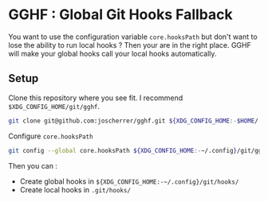 # GGHF : Global Git Hooks Fallback

You want to use the configuration variable `core.hooksPath` but don't want to lose the ability to run local hooks ?
Then your are in the right place. GGHF will make your global hooks call your local hooks automatically.

## Setup

Clone this repository where you see fit. I recommend `$XDG_CONFIG_HOME/git/gghf`.

```bash
git clone git@github.com:joscherrer/gghf.git ${XDG_CONFIG_HOME:-$HOME/.config}/git/gghf
```

Configure `core.hooksPath`
```bash
git config --global core.hooksPath ${XDG_CONFIG_HOME:-~/.config}/git/gghf/hooks
```

Then you can :
- Create global hooks in `${XDG_CONFIG_HOME:-~/.config}/git/hooks/`
- Create local hooks in `.git/hooks/`


